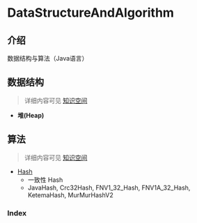 # DataStructureAndAlgorithm

## 介绍
数据结构与算法（Java语言）

## 数据结构 
> 详细内容可见 [知识空间](https://xliuqq.github.io/blog_md/code_guide/data_structure/array.html)

- **堆(Heap)**

## 算法
> 详细内容可见 [知识空间](https://xliuqq.github.io/blog_md/code_guide/algs/common.html)

- [Hash](src/main/java/com/xliu/cs/algs/hash)
  - 一致性 Hash
  - JavaHash, Crc32Hash, FNV1_32_Hash, FNV1A_32_Hash, KetemaHash, MurMurHashV2

### Index